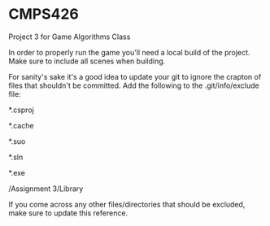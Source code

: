 CMPS426
=======

Project 3 for Game Algorithms Class

In order to properly run the game you'll need a local build of the project. Make sure to include all scenes when building.

For sanity's sake it's a good idea to update your git to ignore the crapton of files that shouldn't be committed. Add the following to the .git/info/exclude file:

*.csproj

*.cache

*.suo

*.sln

*.exe

/Assignment 3/Library

If you come across any other files/directories that should be excluded, make sure to update this reference.
